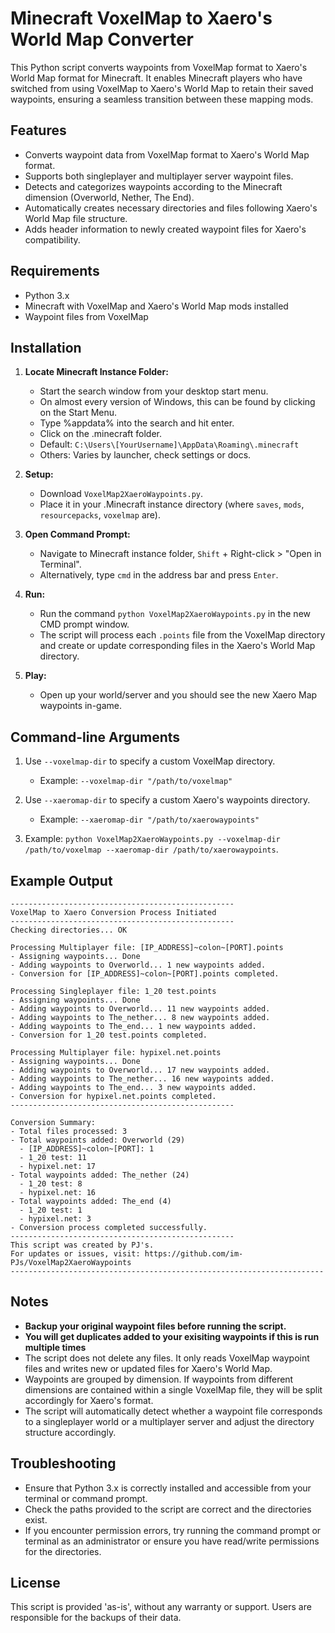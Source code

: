 # Minecraft VoxelMap to Xaero's World Map Converter

This Python script converts waypoints from VoxelMap format to Xaero's World Map format for Minecraft. It enables Minecraft players who have switched from using VoxelMap to Xaero's World Map to retain their saved waypoints, ensuring a seamless transition between these mapping mods.

## Features

- Converts waypoint data from VoxelMap format to Xaero's World Map format.
- Supports both singleplayer and multiplayer server waypoint files.
- Detects and categorizes waypoints according to the Minecraft dimension (Overworld, Nether, The End).
- Automatically creates necessary directories and files following Xaero's World Map file structure.
- Adds header information to newly created waypoint files for Xaero's compatibility.

## Requirements

- Python 3.x
- Minecraft with VoxelMap and Xaero's World Map mods installed
- Waypoint files from VoxelMap

## Installation

1. **Locate Minecraft Instance Folder:**
   - Start the search window from your desktop start menu.
   - On almost every version of Windows, this can be found by clicking on the Start Menu.
   - Type %appdata% into the search and hit enter.
   - Click on the .minecraft folder.
   - Default: `C:\Users\[YourUsername]\AppData\Roaming\.minecraft`
   - Others: Varies by launcher, check settings or docs.

3. **Setup:**
   - Download `VoxelMap2XaeroWaypoints.py`.
   - Place it in your .Minecraft instance directory (where `saves`, `mods`, `resourcepacks`, `voxelmap` are).

4. **Open Command Prompt:**
   - Navigate to Minecraft instance folder, `Shift` + Right-click > "Open in Terminal".
   - Alternatively, type `cmd` in the address bar and press `Enter`.

5. **Run:**
   - Run the command `python VoxelMap2XaeroWaypoints.py` in the new CMD prompt window.
   - The script will process each `.points` file from the VoxelMap directory and create or update corresponding files in the Xaero's World Map directory.

6. **Play:**
   - Open up your world/server and you should see the new Xaero Map waypoints in-game.  
## Command-line Arguments

1. Use `--voxelmap-dir` to specify a custom VoxelMap directory.
   - Example: `--voxelmap-dir "/path/to/voxelmap"`

2. Use `--xaeromap-dir` to specify a custom Xaero's waypoints directory.
   - Example: `--xaeromap-dir "/path/to/xaerowaypoints"`

3. Example: `python VoxelMap2XaeroWaypoints.py --voxelmap-dir /path/to/voxelmap --xaeromap-dir /path/to/xaerowaypoints`.

## Example Output

```
--------------------------------------------------
VoxelMap to Xaero Conversion Process Initiated
--------------------------------------------------
Checking directories... OK

Processing Multiplayer file: [IP_ADDRESS]~colon~[PORT].points
- Assigning waypoints... Done
- Adding waypoints to Overworld... 1 new waypoints added.
- Conversion for [IP_ADDRESS]~colon~[PORT].points completed.

Processing Singleplayer file: 1_20 test.points
- Assigning waypoints... Done
- Adding waypoints to Overworld... 11 new waypoints added.
- Adding waypoints to The_nether... 8 new waypoints added.
- Adding waypoints to The_end... 1 new waypoints added.
- Conversion for 1_20 test.points completed.

Processing Multiplayer file: hypixel.net.points
- Assigning waypoints... Done
- Adding waypoints to Overworld... 17 new waypoints added.
- Adding waypoints to The_nether... 16 new waypoints added.
- Adding waypoints to The_end... 3 new waypoints added.
- Conversion for hypixel.net.points completed.
--------------------------------------------------

Conversion Summary:
- Total files processed: 3
- Total waypoints added: Overworld (29)
  - [IP_ADDRESS]~colon~[PORT]: 1
  - 1_20 test: 11
  - hypixel.net: 17
- Total waypoints added: The_nether (24)
  - 1_20 test: 8
  - hypixel.net: 16
- Total waypoints added: The_end (4)
  - 1_20 test: 1
  - hypixel.net: 3
- Conversion process completed successfully.
--------------------------------------------------
This script was created by PJ's.
For updates or issues, visit: https://github.com/im-PJs/VoxelMap2XaeroWaypoints
----------------------------------------------------------------------
```

## Notes

- **Backup your original waypoint files before running the script.**
- **You will get duplicates added to your exisiting waypoints if this is run multiple times**
- The script does not delete any files. It only reads VoxelMap waypoint files and writes new or updated files for Xaero's World Map.
- Waypoints are grouped by dimension. If waypoints from different dimensions are contained within a single VoxelMap file, they will be split accordingly for Xaero's format.
- The script will automatically detect whether a waypoint file corresponds to a singleplayer world or a multiplayer server and adjust the directory structure accordingly.

## Troubleshooting

- Ensure that Python 3.x is correctly installed and accessible from your terminal or command prompt.
- Check the paths provided to the script are correct and the directories exist.
- If you encounter permission errors, try running the command prompt or terminal as an administrator or ensure you have read/write permissions for the directories.

## License

This script is provided 'as-is', without any warranty or support. Users are responsible for the backups of their data.
